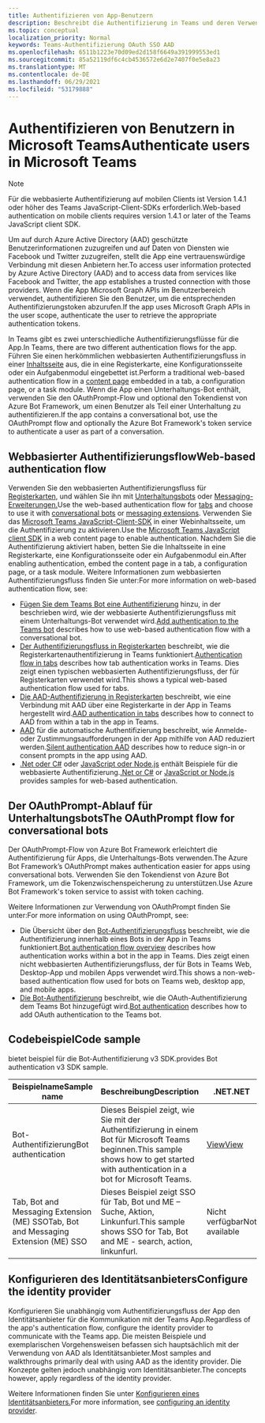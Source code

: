 ```yaml
---
title: Authentifizieren von App-Benutzern
description: Beschreibt die Authentifizierung in Teams und deren Verwendung in den Apps
ms.topic: conceptual
localization_priority: Normal
keywords: Teams-Authentifizierung OAuth SSO AAD
ms.openlocfilehash: 6511b1223e70d09ed2d158f6649a391999553ed1
ms.sourcegitcommit: 85a52119df6c4cb4536572e6d2e7407f0e5e8a23
ms.translationtype: MT
ms.contentlocale: de-DE
ms.lasthandoff: 06/29/2021
ms.locfileid: "53179888"
---
```

# <a name="authenticate-users-in-microsoft-teams"></a><span data-ttu-id="49f03-104">Authentifizieren von Benutzern in Microsoft Teams</span><span class="sxs-lookup"><span data-stu-id="49f03-104">Authenticate users in Microsoft Teams</span></span>

> [!Note]
> <span data-ttu-id="49f03-105">Für die webbasierte Authentifizierung auf mobilen Clients ist Version 1.4.1 oder höher des Teams JavaScript-Client-SDKs erforderlich.</span><span class="sxs-lookup"><span data-stu-id="49f03-105">Web-based authentication on mobile clients requires version 1.4.1 or later of the Teams JavaScript client SDK.</span></span>

<span data-ttu-id="49f03-106">Um auf durch Azure Active Directory (AAD) geschützte Benutzerinformationen zuzugreifen und auf Daten von Diensten wie Facebook und Twitter zuzugreifen, stellt die App eine vertrauenswürdige Verbindung mit diesen Anbietern her.</span><span class="sxs-lookup"><span data-stu-id="49f03-106">To access user information protected by Azure Active Directory (AAD) and to access data from services like Facebook and Twitter, the app establishes a trusted connection with those providers.</span></span> <span data-ttu-id="49f03-107">Wenn die App Microsoft Graph APIs im Benutzerbereich verwendet, authentifizieren Sie den Benutzer, um die entsprechenden Authentifizierungstoken abzurufen.</span><span class="sxs-lookup"><span data-stu-id="49f03-107">If the app uses Microsoft Graph APIs in the user scope, authenticate the user to retrieve the appropriate authentication tokens.</span></span>

<span data-ttu-id="49f03-108">In Teams gibt es zwei unterschiedliche Authentifizierungsflüsse für die App.</span><span class="sxs-lookup"><span data-stu-id="49f03-108">In Teams, there are two different authentication flows for the app.</span></span> <span data-ttu-id="49f03-109">Führen Sie einen herkömmlichen webbasierten Authentifizierungsfluss in einer [Inhaltsseite](~/tabs/how-to/create-tab-pages/content-page.md) aus, die in eine Registerkarte, eine Konfigurationsseite oder ein Aufgabenmodul eingebettet ist.</span><span class="sxs-lookup"><span data-stu-id="49f03-109">Perform a traditional web-based authentication flow in a [content page](~/tabs/how-to/create-tab-pages/content-page.md) embedded in a tab, a configuration page, or a task module.</span></span> <span data-ttu-id="49f03-110">Wenn die App einen Unterhaltungs-Bot enthält, verwenden Sie den OAuthPrompt-Flow und optional den Tokendienst von Azure Bot Framework, um einen Benutzer als Teil einer Unterhaltung zu authentifizieren.</span><span class="sxs-lookup"><span data-stu-id="49f03-110">If the app contains a conversational bot, use the OAuthPrompt flow and optionally the Azure Bot Framework's token service to authenticate a user as part of a conversation.</span></span>

## <a name="web-based-authentication-flow"></a><span data-ttu-id="49f03-111">Webbasierter Authentifizierungsflow</span><span class="sxs-lookup"><span data-stu-id="49f03-111">Web-based authentication flow</span></span>

<span data-ttu-id="49f03-112">Verwenden Sie den webbasierten Authentifizierungsfluss für [Registerkarten,](~/tabs/what-are-tabs.md) und wählen Sie ihn mit [Unterhaltungsbots](~/bots/what-are-bots.md) oder [Messaging-Erweiterungen.](~/messaging-extensions/what-are-messaging-extensions.md)</span><span class="sxs-lookup"><span data-stu-id="49f03-112">Use the web-based authentication flow for [tabs](~/tabs/what-are-tabs.md) and choose to use it with [conversational bots](~/bots/what-are-bots.md) or [messaging extensions](~/messaging-extensions/what-are-messaging-extensions.md).</span></span> <span data-ttu-id="49f03-113">Verwenden Sie das [Microsoft Teams JavaScript-Client-SDK](/javascript/api/overview/msteams-client) in einer Webinhaltsseite, um die Authentifizierung zu aktivieren.</span><span class="sxs-lookup"><span data-stu-id="49f03-113">Use the [Microsoft Teams JavaScript client SDK](/javascript/api/overview/msteams-client) in a web content page to enable authentication.</span></span> <span data-ttu-id="49f03-114">Nachdem Sie die Authentifizierung aktiviert haben, betten Sie die Inhaltsseite in eine Registerkarte, eine Konfigurationsseite oder ein Aufgabenmodul ein.</span><span class="sxs-lookup"><span data-stu-id="49f03-114">After enabling authentication, embed the content page in a tab, a configuration page, or a task module.</span></span> <span data-ttu-id="49f03-115">Weitere Informationen zum webbasierten Authentifizierungsfluss finden Sie unter:</span><span class="sxs-lookup"><span data-stu-id="49f03-115">For more information on web-based authentication flow, see:</span></span>

* <span data-ttu-id="49f03-116">[Fügen Sie dem Teams Bot eine Authentifizierung](~/bots/how-to/authentication/add-authentication.md) hinzu, in der beschrieben wird, wie der webbasierte Authentifizierungsfluss mit einem Unterhaltungs-Bot verwendet wird.</span><span class="sxs-lookup"><span data-stu-id="49f03-116">[Add authentication to the Teams bot](~/bots/how-to/authentication/add-authentication.md) describes how to use web-based authentication flow with a conversational bot.</span></span>
* <span data-ttu-id="49f03-117">[Der Authentifizierungsfluss in Registerkarten](~/tabs/how-to/authentication/auth-flow-tab.md) beschreibt, wie die Registerkartenauthentifizierung in Teams funktioniert.</span><span class="sxs-lookup"><span data-stu-id="49f03-117">[Authentication flow in tabs](~/tabs/how-to/authentication/auth-flow-tab.md) describes how tab authentication works in Teams.</span></span> <span data-ttu-id="49f03-118">Dies zeigt einen typischen webbasierten Authentifizierungsfluss, der für Registerkarten verwendet wird.</span><span class="sxs-lookup"><span data-stu-id="49f03-118">This shows a typical web-based authentication flow used for tabs.</span></span>
* <span data-ttu-id="49f03-119">[Die AAD-Authentifizierung in Registerkarten](~/tabs/how-to/authentication/auth-tab-AAD.md) beschreibt, wie eine Verbindung mit AAD über eine Registerkarte in der App in Teams hergestellt wird.</span><span class="sxs-lookup"><span data-stu-id="49f03-119">[AAD authentication in tabs](~/tabs/how-to/authentication/auth-tab-AAD.md) describes how to connect to AAD from within a tab in the app in Teams.</span></span>
* <span data-ttu-id="49f03-120">[AAD](~/tabs/how-to/authentication/auth-silent-AAD.md) für die automatische Authentifizierung beschreibt, wie Anmelde- oder Zustimmungsaufforderungen in der App mithilfe von AAD reduziert werden.</span><span class="sxs-lookup"><span data-stu-id="49f03-120">[Silent authentication AAD](~/tabs/how-to/authentication/auth-silent-AAD.md) describes how to reduce sign-in or consent prompts in the app using AAD.</span></span>
* <span data-ttu-id="49f03-121">[.Net oder C#](https://github.com/OfficeDev/microsoft-teams-sample-complete-csharp) oder [JavaScript oder Node.js](https://github.com/OfficeDev/microsoft-teams-sample-complete-node) enthält Beispiele für die webbasierte Authentifizierung.</span><span class="sxs-lookup"><span data-stu-id="49f03-121">[.Net or C#](https://github.com/OfficeDev/microsoft-teams-sample-complete-csharp) or [JavaScript or Node.js](https://github.com/OfficeDev/microsoft-teams-sample-complete-node) provides samples for web-based authentication.</span></span>

## <a name="the-oauthprompt-flow-for-conversational-bots"></a><span data-ttu-id="49f03-122">Der OAuthPrompt-Ablauf für Unterhaltungsbots</span><span class="sxs-lookup"><span data-stu-id="49f03-122">The OAuthPrompt flow for conversational bots</span></span>

<span data-ttu-id="49f03-123">Der OAuthPrompt-Flow von Azure Bot Framework erleichtert die Authentifizierung für Apps, die Unterhaltungs-Bots verwenden.</span><span class="sxs-lookup"><span data-stu-id="49f03-123">The Azure Bot Framework’s OAuthPrompt makes authentication easier for apps using conversational bots.</span></span> <span data-ttu-id="49f03-124">Verwenden Sie den Tokendienst von Azure Bot Framework, um die Tokenzwischenspeicherung zu unterstützen.</span><span class="sxs-lookup"><span data-stu-id="49f03-124">Use Azure Bot Framework's token service to assist with token caching.</span></span>

<span data-ttu-id="49f03-125">Weitere Informationen zur Verwendung von OAuthPrompt finden Sie unter:</span><span class="sxs-lookup"><span data-stu-id="49f03-125">For more information on using OAuthPrompt, see:</span></span>

* <span data-ttu-id="49f03-126">Die Übersicht über den [Bot-Authentifizierungsfluss](~/bots/how-to/authentication/auth-flow-bot.md) beschreibt, wie die Authentifizierung innerhalb eines Bots in der App in Teams funktioniert.</span><span class="sxs-lookup"><span data-stu-id="49f03-126">[Bot authentication flow overview](~/bots/how-to/authentication/auth-flow-bot.md) describes how authentication works within a bot in the app in Teams.</span></span> <span data-ttu-id="49f03-127">Dies zeigt einen nicht webbasierten Authentifizierungsfluss, der für Bots in Teams Web, Desktop-App und mobilen Apps verwendet wird.</span><span class="sxs-lookup"><span data-stu-id="49f03-127">This shows a non-web-based authentication flow used for bots on Teams web, desktop app, and mobile apps.</span></span>
* <span data-ttu-id="49f03-128">[Die Bot-Authentifizierung](~/bots/how-to/authentication/add-authentication.md) beschreibt, wie die OAuth-Authentifizierung dem Teams Bot hinzugefügt wird.</span><span class="sxs-lookup"><span data-stu-id="49f03-128">[Bot authentication](~/bots/how-to/authentication/add-authentication.md) describes how to add OAuth authentication to the Teams bot.</span></span>

## <a name="code-sample"></a><span data-ttu-id="49f03-129">Codebeispiel</span><span class="sxs-lookup"><span data-stu-id="49f03-129">Code sample</span></span>

<span data-ttu-id="49f03-130">bietet beispiel für die Bot-Authentifizierung v3 SDK.</span><span class="sxs-lookup"><span data-stu-id="49f03-130">provides Bot authentication v3 SDK sample.</span></span>

| <span data-ttu-id="49f03-131">**Beispielname**</span><span class="sxs-lookup"><span data-stu-id="49f03-131">**Sample name**</span></span> | <span data-ttu-id="49f03-132">**Beschreibung**</span><span class="sxs-lookup"><span data-stu-id="49f03-132">**Description**</span></span> | <span data-ttu-id="49f03-133">**.NET**</span><span class="sxs-lookup"><span data-stu-id="49f03-133">**.NET**</span></span> | <span data-ttu-id="49f03-134">**Node.js**</span><span class="sxs-lookup"><span data-stu-id="49f03-134">**Node.js**</span></span> | <span data-ttu-id="49f03-135">**Python**</span><span class="sxs-lookup"><span data-stu-id="49f03-135">**Python**</span></span> |
|---------------|------------|------------|-------------|---------------|
| <span data-ttu-id="49f03-136">Bot-Authentifizierung</span><span class="sxs-lookup"><span data-stu-id="49f03-136">Bot authentication</span></span> | <span data-ttu-id="49f03-137">Dieses Beispiel zeigt, wie Sie mit der Authentifizierung in einem Bot für Microsoft Teams beginnen.</span><span class="sxs-lookup"><span data-stu-id="49f03-137">This sample shows how to get started with authentication in a bot for Microsoft Teams.</span></span> | [<span data-ttu-id="49f03-138">View</span><span class="sxs-lookup"><span data-stu-id="49f03-138">View</span></span>](https://github.com/microsoft/BotBuilder-Samples/tree/master/samples/csharp_dotnetcore/46.teams-auth) | [<span data-ttu-id="49f03-139">View</span><span class="sxs-lookup"><span data-stu-id="49f03-139">View</span></span>](https://github.com/microsoft/BotBuilder-Samples/tree/master/samples/javascript_nodejs/46.teams-auth) | [<span data-ttu-id="49f03-140">View</span><span class="sxs-lookup"><span data-stu-id="49f03-140">View</span></span>](https://github.com/microsoft/BotBuilder-Samples/tree/main/samples/python/46.teams-auth) |
| <span data-ttu-id="49f03-141">Tab, Bot and Messaging Extension (ME) SSO</span><span class="sxs-lookup"><span data-stu-id="49f03-141">Tab, Bot and Messaging Extension (ME) SSO</span></span> | <span data-ttu-id="49f03-142">Dieses Beispiel zeigt SSO für Tab, Bot und ME – Suche, Aktion, Linkunfurl.</span><span class="sxs-lookup"><span data-stu-id="49f03-142">This sample shows SSO for Tab, Bot and ME - search, action, linkunfurl.</span></span> | <span data-ttu-id="49f03-143">Nicht verfügbar</span><span class="sxs-lookup"><span data-stu-id="49f03-143">Not available</span></span> | [<span data-ttu-id="49f03-144">View</span><span class="sxs-lookup"><span data-stu-id="49f03-144">View</span></span>](https://github.com/OfficeDev/Microsoft-Teams-Samples/tree/main/samples/app-sso/nodejs) | <span data-ttu-id="49f03-145">Nicht verfügbar</span><span class="sxs-lookup"><span data-stu-id="49f03-145">Not available</span></span> |


## <a name="configure-the-identity-provider"></a><span data-ttu-id="49f03-146">Konfigurieren des Identitätsanbieters</span><span class="sxs-lookup"><span data-stu-id="49f03-146">Configure the identity provider</span></span>

<span data-ttu-id="49f03-147">Konfigurieren Sie unabhängig vom Authentifizierungsfluss der App den Identitätsanbieter für die Kommunikation mit der Teams App.</span><span class="sxs-lookup"><span data-stu-id="49f03-147">Regardless of the app's authentication flow, configure the identity provider to communicate with the Teams app.</span></span> <span data-ttu-id="49f03-148">Die meisten Beispiele und exemplarischen Vorgehensweisen befassen sich hauptsächlich mit der Verwendung von AAD als Identitätsanbieter.</span><span class="sxs-lookup"><span data-stu-id="49f03-148">Most samples and walkthroughs primarily deal with using AAD as the identity provider.</span></span> <span data-ttu-id="49f03-149">Die Konzepte gelten jedoch unabhängig vom Identitätsanbieter.</span><span class="sxs-lookup"><span data-stu-id="49f03-149">The concepts however, apply regardless of the identity provider.</span></span>

<span data-ttu-id="49f03-150">Weitere Informationen finden Sie unter [Konfigurieren eines Identitätsanbieters.](~/concepts/authentication/configure-identity-provider.md)</span><span class="sxs-lookup"><span data-stu-id="49f03-150">For more information, see [configuring an identity provider](~/concepts/authentication/configure-identity-provider.md).</span></span>
